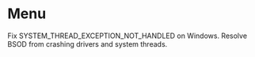 # Menu
Fix SYSTEM_THREAD_EXCEPTION_NOT_HANDLED on Windows. Resolve BSOD from crashing drivers and system threads.
